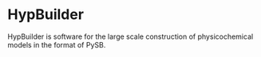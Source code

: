 # HypBuilder

HypBuilder is software for the large scale construction of physicochemical models in the format of PySB.
